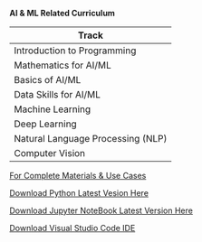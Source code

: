  <b>AI & ML Related Curriculum </b> 


| Track      | 
| ----------- | 
| Introduction to Programming   | 
| Mathematics for AI/ML   | U
| Basics of AI/ML   | 
| Data Skills for AI/ML   | 
| Machine Learning   | 
| Deep Learning   | 
| Natural Language Processing (NLP)   |
| Computer Vision  | 

[For Complete Materials & Use Cases ](https://github.com/vasuyepuru/Academic-Curriculums/blob/main/AIML/Course%20Topics%20/Introduction.MD)

[Download Python Latest Vesion Here](https://www.python.org/downloads/release/python-3124/)

[Download Jupyter NoteBook Latest Version Here](https://jupyter.org/install)

[Download Visual Studio Code IDE](https://code.visualstudio.com/download)
